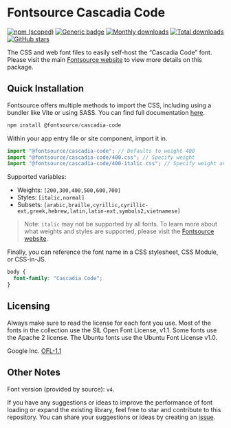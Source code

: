 # Fontsource Cascadia Code

[![npm (scoped)](https://img.shields.io/npm/v/@fontsource/cascadia-code?color=brightgreen)](https://www.npmjs.com/package/@fontsource/cascadia-code) [![Generic badge](https://img.shields.io/badge/fontsource-passing-brightgreen)](https://github.com/fontsource/fontsource) [![Monthly downloads](https://badgen.net/npm/dm/@fontsource/cascadia-code)](https://github.com/fontsource/fontsource) [![Total downloads](https://badgen.net/npm/dt/@fontsource/cascadia-code)](https://github.com/fontsource/fontsource) [![GitHub stars](https://img.shields.io/github/stars/fontsource/fontsource.svg?style=social&label=Star)](https://github.com/fontsource/fontsource/stargazers)

The CSS and web font files to easily self-host the “Cascadia Code” font. Please visit the main [Fontsource website](https://fontsource.org/fonts/cascadia-code) to view more details on this package.

## Quick Installation

Fontsource offers multiple methods to import the CSS, including using a bundler like Vite or using SASS. You can find full documentation [here](https://fontsource.org/docs/getting-started/introduction).

```javascript
npm install @fontsource/cascadia-code
```

Within your app entry file or site component, import it in.

```javascript
import "@fontsource/cascadia-code"; // Defaults to weight 400
import "@fontsource/cascadia-code/400.css"; // Specify weight
import "@fontsource/cascadia-code/400-italic.css"; // Specify weight and style
```

Supported variables:
- Weights: `[200,300,400,500,600,700]`
- Styles: `[italic,normal]`
- Subsets: `[arabic,braille,cyrillic,cyrillic-ext,greek,hebrew,latin,latin-ext,symbols2,vietnamese]`

> Note: `italic` may not be supported by all fonts. To learn more about what weights and styles are supported, please visit the [Fontsource website](https://fontsource.org/fonts/cascadia-code).

Finally, you can reference the font name in a CSS stylesheet, CSS Module, or CSS-in-JS.

```css
body {
  font-family: "Cascadia Code";
}
```

## Licensing
Always make sure to read the license for each font you use. Most of the fonts in the collection use the SIL Open Font License, v1.1. Some fonts use the Apache 2 license. The Ubuntu fonts use the Ubuntu Font License v1.0.

Google Inc.
[OFL-1.1](http://scripts.sil.org/OFL)

## Other Notes
Font version (provided by source): `v4`.

If you have any suggestions or ideas to improve the performance of font loading or expand the existing library, feel free to star and contribute to this repository. You can share your suggestions or ideas by creating an [issue](https://github.com/fontsource/fontsource/issues).